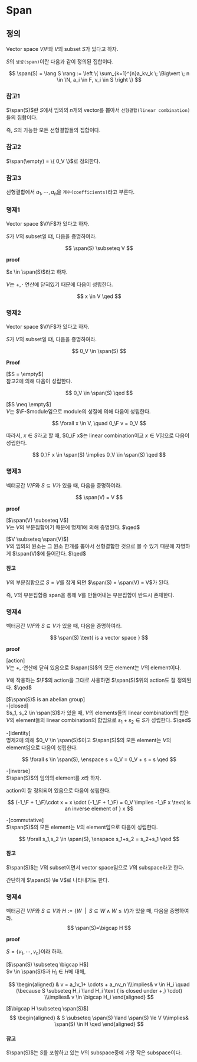 # Span
## 정의
Vector space $V/F$와 $V$의 subset $S$가 있다고 하자.

 $S$의 `생성(span)`이란 다음과 같이 정의된 집합이다.

$$ \span(S) = \lang S \rang  := \left \{ \sum_{k=1}^{n}a_kv_k \; \Big\vert \; n \in \N, a_i \in F, v_i \in S \right \} $$

### 참고1
$\span(S)$란 $S$에서 임의의 $n$개의 vector를 뽑아서 `선형결합(linear combination)`들의 집합이다.

즉, $S$의 가능한 모든 선형결합들의 집합이다.

### 참고2
$\span(\empty) = \{ 0_V \}$로 정의한다.

### 참고3
선형결합에서 $a_1,\cdots,a_n$을 `계수(coefficients)`라고 부른다.

### 명제1
Vector space $V/\F$가 있다고 하자.

$S$가 $V$의 subset일 떄, 다음을 증명하여라.

$$ \span(S) \subseteq V $$

**proof**

$x \in \span(S)$라고 하자.

$V$는 $+, \cdot$ 연산에 닫혀있기 때문에 다음이 성립한다.

$$ x \in V \qed $$

### 명제2
Vector space $V/\F$가 있다고 하자.

$S$가 $V$의 subset일 떄, 다음을 증명하여라.

$$ 0_V \in \span(S) $$

**Proof**

[$S = \empty$]  
참고2에 의해 다음이 성립한다.

$$ 0_V \in \span(S) \qed $$

[$S \neq \empty$]  
$V$는 $\F-$module임으로 module의 성질에 의해 다음이 성립한다.

$$ \forall x \in V, \quad 0_\F v = 0_V $$

따라서, $x \in S$라고 할 때, $0_\F x$는 linear combination이고 $x \in V$임으로 다음이 성립한다.

$$ 0_\F x  \in \span(S) \implies 0_V \in \span(S) \qed $$

### 명제3
벡터공간 $V/F$와 $S \subseteq V$가 있을 때, 다음을 증명하여라.

$$ \span(V) = V $$

**proof**

[$\span(V) \subseteq V$]  
$V$는 $V$의 부분집합이기 때문에 명제1에 의해 증명된다. $\qed$

[$V \subseteq \span(V)$]  
$V$의 임의의 원소는 그 원소 한개를 뽑아서 선형결합한 것으로 볼 수 있기 때문에 자명하게 $\span(V)$에 들어간다. $\qed$

#### 참고
$V$의 부분집합으로 $S=V$를 잡게 되면 $\span(S) = \span(V) = V$가 된다. 

즉, $V$의 부분집합중 span을 통해 $V$를 만들어내는 부분집합이 반드시 존재한다.

### 명제4
벡터공간 $V/F$와 $S \subseteq V$가 있을 때, 다음을 증명하여라.

$$ \span(S) \text{ is a vector space } $$

**proof**  

[action]  
$V$는 $+,\cdot$연산에 닫혀 있음으로  $\span(S)$의 모든 element는 $V$의 element이다.

$V$에 작용하는 $\F$의 action을 그대로 사용하면 $\span(S)$위의 action도 잘 정의된다. $\qed$

[$\span(S)$ is an abelian group]  
-[closed]  
$s_1, s_2 \in \span(S)$가 있을 때, $V$의 elements들의 linear combination의 합은 $V$의 element들의 linear combination의 합임으로 $s_1 + s_2 \in S$가 성립한다. $\qed$

-[identity]  
명제2에 의해 $0_V \in \span(S)$이고 $\span(S)$의 모든 element는 $V$의 element임으로 다음이 성립한다.

$$ \forall s \in \span(S), \enspace s + 0_V = 0_V + s = s \qed $$

-[inverse]  
$\span(S)$의 임의의 element를 $x$라 하자.

action이 잘 정의되어 있음으로 다음이 성립한다.

$$ (-1_\F + 1_\F)\cdot x = x \cdot (-1_\F + 1_\F) = 0_V \implies -1_\F x \text{ is an inverse element of } x   $$

-[commutative]  
$\span(S)$의 모든 element는 $V$의 element임으로 다음이 성립한다.

$$ \forall s_1,s_2 \in \span(S), \enspace s_1+s_2 = s_2+s_1 \qed $$

#### 참고
$\span(S)$는 $V$의 subset이면서 vector space임으로 $V$의 subspace라고 한다.

간단하게 $\span(S) \le V$로 나타내기도 한다.

### 명제4
벡터공간 $V/F$와 $S \subseteq V$과 $H := \{ W \enspace | \enspace S \subseteq W \land W \le V \}$가 있을 때, 다음을 증명하여라.
$$ \span(S)=\bigcap H $$

**proof**

$S =\{ v_1, \cdots, v_n \}$이라 하자.

[$\span(S) \subseteq \bigcap H$]  
$v \in \span(S)$과 $H_i \in H$에 대해,

$$ \begin{aligned} & v = a_1v_1+ \cdots + a_nv_n \\\implies& v \in H_i \quad (\because S \subseteq H_i \land H_i \text { is closed under +,} \cdot)  \\\implies& v \in \bigcap H_i \end{aligned}  $$

[$\bigcap H \subseteq \span(S)$]  
$$ \begin{aligned} & S \subseteq \span(S) \land \span(S) \le V \\\implies& \span(S) \in H \qed \end{aligned} $$

#### 참고
$\span(S)$는 $S$를 포함하고 있는 $V$의 subspace중에 가장 작은 subspace이다.